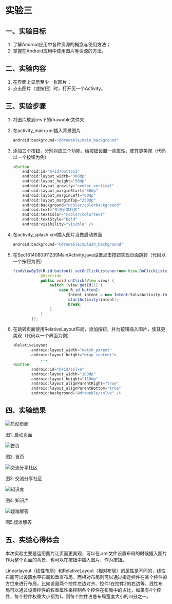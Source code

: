 # 实验三

## 一、实验目标

1. 了解Android应用中各种资源的概念与使用方法；
2. 掌握在Android应用中使用图片等资源的方法。

## 二、实验内容

1. 在界面上显示至少一张图片；
2. 点击图片（或按钮）时，打开另一个Activity。

## 三、实验步骤

1. 将图片放到res下的drawable文件夹

2. 在activity_main.xml插入背景图片

   ```java
   android:background="@drawable/main_background"
   ```

3. 添加三个按钮，分别对应三个功能，给按钮设置一些属性，使其更美观（代码以一个按钮为例）

   ```java
   <Button
       android:id="@+id/button1"
       android:layout_width="300dp"
       android:layout_height="50dp"
       android:layout_gravity="center_vertical"
       android:layout_marginStart="60dp"
       android:layout_marginLeft="60dp"
       android:layout_marginTop="250dp"
       android:background="@color/colorbackground"
       android:text="交流分享社区"
       android:textColor="@color/colortext"
       android:textStyle="bold"
       android:visibility="visible" />
   ```

4. 在activity_splash.xml插入图片当做启动界面

   ```java
   android:background="@drawable/splash_background"
   ```

5. 在Sec1814080911239MainActivity.java设置点击按钮实现页面跳转（代码以一个按钮为例）

   ```java
   findViewById(R.id.button1).setOnClickListener(new View.OnClickListener(){
               @Override
               public void onClick(View view) {
                   switch (view.getId()) {
                       case R.id.button1:
                           Intent intent = new Intent(SolveActivity.this, SolveActivity.class);
                           startActivity(intent);
                           break;
                   }
               }
           });
   ```

6. 在跳转页面使用RelativeLayout布局，添加按钮，并为按钮插入图片，使其更美观（代码以一个界面为例）

   ```java
   <RelativeLayout
           android:layout_width="match_parent"
           android:layout_height="wrap_content">
               ...
   <Button
           android:id="@+id/solve"
           android:layout_width="100dp"
           android:layout_height="110dp"
           android:layout_alignParentRight="true"
           android:layout_alignParentBottom="true"
           android:background="@drawable/solve" />
   ```

   

## 四、实验结果

![启动页面](E:\Users\10489\Desktop\study\安卓开发\图\图\background.png)

图1. 启动页面

![首页](E:\Users\10489\Desktop\study\安卓开发\图\图\MainActivity.png)

图2. 首页

![交流分享社区](E:\Users\10489\Desktop\study\安卓开发\图\图\ShareActivity2.png)

图3. 交流分享社区

![知识库](E:\Users\10489\Desktop\study\安卓开发\图\图\KnowledgeActivity2.png)

图4. 知识库

![疑难解答](E:\Users\10489\Desktop\study\安卓开发\图\图\SolveActivity2.png)

图5.疑难解答

## 五、实验心得体会

​	本次实验主要是运用图片让页面更美观，可以在.xml文件设置布局的时候插入图片作为整个页面的背景，也可以在按钮中插入图片，作为按钮。

​	Linearlayout（线性布局）和RelativeLayout（相对布局）的属性是不同的，线性布局可以设置水平布局和垂直布局，而相对布局则可以通过指定控件在某个控件的方位来进行布局，比如设置两个控件左边对齐、控件1在控件2的右边等。线性布局可以通过设置控件的权重属性来控制各个控件在布局中的占比，如果有4个控件，每个控件权重大小都为1，则每个控件占总布局宽度大小的四分之一。

​	
